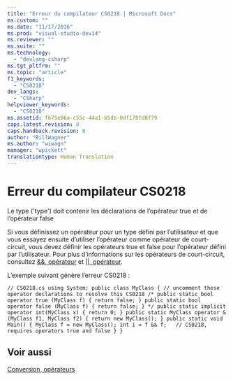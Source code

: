 ```yaml
---
title: "Erreur du compilateur CS0218 | Microsoft Docs"
ms.custom: ""
ms.date: "11/17/2016"
ms.prod: "visual-studio-dev14"
ms.reviewer: ""
ms.suite: ""
ms.technology: 
  - "devlang-csharp"
ms.tgt_pltfrm: ""
ms.topic: "article"
f1_keywords: 
  - "CS0218"
dev_langs: 
  - "CSharp"
helpviewer_keywords: 
  - "CS0218"
ms.assetid: f675e06a-c55c-44a1-b5db-0df178fd8f79
caps.latest.revision: 8
caps.handback.revision: 8
author: "BillWagner"
ms.author: "wiwagn"
manager: "wpickett"
translationtype: Human Translation
---
```

# Erreur du compilateur CS0218
Le type \('type'\) doit contenir les déclarations de l’opérateur true et de l’opérateur false  
  
 Si vous définissez un opérateur pour un type défini par l’utilisateur et que vous essayez ensuite d’utiliser l’opérateur comme opérateur de court\-circuit, vous devez définir les opérateurs true et false pour l’opérateur défini par l’utilisateur. Pour plus d’informations sur les opérateurs de court\-circuit, consultez [&&, opérateur](../../csharp/language-reference/operators/conditional-and-operator.md) et [&#124;&#124;, opérateur](../../csharp/language-reference/operators/conditional-or-operator.md).  
  
 L’exemple suivant génère l’erreur CS0218 :  
  
```  
// CS0218.cs using System; public class MyClass { // uncomment these operator declarations to resolve this CS0218 /* public static bool operator true (MyClass f) { return false; } public static bool operator false (MyClass f) { return false; } */ public static implicit operator int(MyClass x) { return 0; } public static MyClass operator & (MyClass f1, MyClass f2) { return new MyClass(); } public static void Main() { MyClass f = new MyClass(); int i = f && f;   // CS0218, requires operators true and false } }  
```  
  
## Voir aussi  
 [Conversion, opérateurs](../../csharp/programming-guide/statements-expressions-operators/conversion-operators.md)